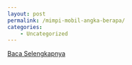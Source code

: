 ```yaml
---
layout: post
permalink: /mimpi-mobil-angka-berapa/
categories:
    - Uncategorized
---
```


[Baca Selengkapnya](/06)